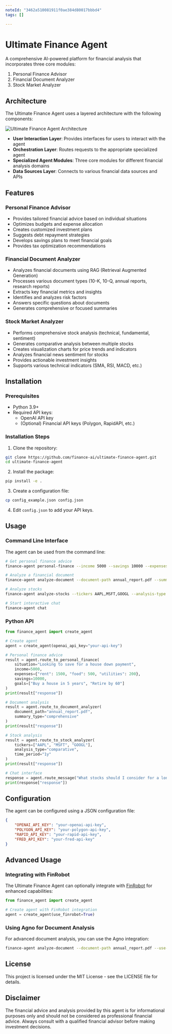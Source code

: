 ```yaml
---
noteId: "3462a510081911f0ae384d80017bbbd4"
tags: []

---
```


# Ultimate Finance Agent

A comprehensive AI-powered platform for financial analysis that incorporates three core modules:
1. Personal Finance Advisor
2. Financial Document Analyzer
3. Stock Market Analyzer

## Architecture

The Ultimate Finance Agent uses a layered architecture with the following components:

![Ultimate Finance Agent Architecture](images/architecture.png)

- **User Interaction Layer**: Provides interfaces for users to interact with the agent
- **Orchestration Layer**: Routes requests to the appropriate specialized agent
- **Specialized Agent Modules**: Three core modules for different financial analysis domains
- **Data Sources Layer**: Connects to various financial data sources and APIs

## Features

### Personal Finance Advisor
- Provides tailored financial advice based on individual situations
- Optimizes budgets and expense allocation
- Creates customized investment plans
- Suggests debt repayment strategies
- Develops savings plans to meet financial goals
- Provides tax optimization recommendations

### Financial Document Analyzer
- Analyzes financial documents using RAG (Retrieval Augmented Generation)
- Processes various document types (10-K, 10-Q, annual reports, research reports)
- Extracts key financial metrics and insights
- Identifies and analyzes risk factors
- Answers specific questions about documents
- Generates comprehensive or focused summaries

### Stock Market Analyzer
- Performs comprehensive stock analysis (technical, fundamental, sentiment)
- Generates comparative analysis between multiple stocks
- Creates visualization charts for price trends and indicators
- Analyzes financial news sentiment for stocks
- Provides actionable investment insights
- Supports various technical indicators (SMA, RSI, MACD, etc.)

## Installation

### Prerequisites
- Python 3.9+
- Required API keys:
  - OpenAI API key
  - (Optional) Financial API keys (Polygon, RapidAPI, etc.)

### Installation Steps
1. Clone the repository:
```bash
git clone https://github.com/finance-ai/ultimate-finance-agent.git
cd ultimate-finance-agent
```

2. Install the package:
```bash
pip install -e .
```

3. Create a configuration file:
```bash
cp config_example.json config.json
```

4. Edit `config.json` to add your API keys.

## Usage

### Command Line Interface

The agent can be used from the command line:

```bash
# Get personal finance advice
finance-agent personal-finance --income 5000 --savings 10000 --expenses '{"rent": 1500, "food": 500, "utilities": 200}' --situation "Looking to save for a house down payment"

# Analyze a financial document
finance-agent analyze-document --document-path annual_report.pdf --summary-type comprehensive

# Analyze stocks
finance-agent analyze-stocks --tickers AAPL,MSFT,GOOGL --analysis-type comparative --time-period 1y

# Start interactive chat
finance-agent chat
```

### Python API

```python
from finance_agent import create_agent

# Create agent
agent = create_agent(openai_api_key="your-api-key")

# Personal finance advice
result = agent.route_to_personal_finance(
    situation="Looking to save for a house down payment",
    income=5000,
    expenses={"rent": 1500, "food": 500, "utilities": 200},
    savings=10000,
    goals=["Buy a house in 5 years", "Retire by 60"]
)
print(result["response"])

# Document analysis
result = agent.route_to_document_analyzer(
    document_path="annual_report.pdf",
    summary_type="comprehensive"
)
print(result["response"])

# Stock analysis
result = agent.route_to_stock_analyzer(
    tickers=["AAPL", "MSFT", "GOOGL"],
    analysis_type="comparative",
    time_period="1y"
)
print(result["response"])

# Chat interface
response = agent.route_message("What stocks should I consider for a long-term investment?")
print(response["response"])
```

## Configuration

The agent can be configured using a JSON configuration file:

```json
{
    "OPENAI_API_KEY": "your-openai-api-key",
    "POLYGON_API_KEY": "your-polygon-api-key",
    "RAPID_API_KEY": "your-rapid-api-key",
    "FRED_API_KEY": "your-fred-api-key"
}
```

## Advanced Usage

### Integrating with FinRobot

The Ultimate Finance Agent can optionally integrate with [FinRobot](https://github.com/AI4Finance-Foundation/FinRobot) for enhanced capabilities:

```python
from finance_agent import create_agent

# Create agent with FinRobot integration
agent = create_agent(use_finrobot=True)
```

### Using Agno for Document Analysis

For advanced document analysis, you can use the Agno integration:

```bash
finance-agent analyze-document --document-path annual_report.pdf --use-agno
```

## License

This project is licensed under the MIT License - see the LICENSE file for details.

## Disclaimer

The financial advice and analysis provided by this agent is for informational purposes only and should not be considered as professional financial advice. Always consult with a qualified financial advisor before making investment decisions.
